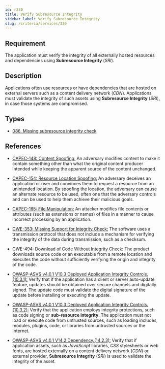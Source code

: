 ```yaml
---
id: r330
title: Verify Subresource Integrity
sidebar_label: Verify Subresource Integrity
slug: /criteria/services/330
---
```


## Requirement

The application must verify the integrity of all externally hosted resources
and dependencies using **Subresource Integrity** (*SRI*).

## Description

Applications often use resources or have dependencies that are hosted on
external servers such as a content delivery network (*CDN*).
Applications must validate the integrity of such assets using **Subresource
Integrity** (*SRI*),
in case those systems are compromised.

## Types

- [086. Missing subresource integrity check](/types/086)

## References

- [CAPEC-148: Content Spoofing:](http://capec.mitre.org/data/definitions/148.html)
An adversary modifies content to make it contain something other than what the
original content producer intended while keeping the apparent source of the
content unchanged.

- [CAPEC-154: Resource Location Spoofing:](http://capec.mitre.org/data/definitions/154.html)
An adversary deceives an application or user and convinces them to request a
resource from an unintended location.
By spoofing the location, the adversary can cause an alternate resource to be
used,
often one that the adversary controls and can be used to help them achieve
their malicious goals.

- [CAPEC-165: File Manipulation:](http://capec.mitre.org/data/definitions/165.html)
An attacker modifies file contents or attributes (such as extensions or names)
of files in a manner to cause incorrect processing by an application.

- [CWE-353: Missing Support for Integrity Check:](https://cwe.mitre.org/data/definitions/353.html)
The software uses a transmission protocol that does not include a mechanism for
verifying the integrity of the data during transmission, such as a checksum.

- [CWE-494: Download of Code Without Integrity Check:](https://cwe.mitre.org/data/definitions/494.html)
The product downloads source code or an executable from a remote location and
executes the code without sufficiently verifying the origin and integrity of
the code.

- [OWASP-ASVS v4.0.1 V10.3 Deployed Application Integrity Controls.(10.3.1):](https://owasp.org/www-project-application-security-verification-standard/)
Verify that if the application has a client or server auto-update feature,
updates should be obtained over secure channels and digitally signed.
The update code must validate the digital signature of the update before
installing or executing the update.

- [OWASP-ASVS v4.0.1 V10.3 Deployed Application Integrity Controls.(10.3.2):](https://owasp.org/www-project-application-security-verification-standard/)
Verify that the application employs integrity protections,
such as code signing or **sub-resource integrity**.
The application must not load or execute code from untrusted sources,
such as loading includes, modules, plugins, code, or libraries from untrusted
sources or the Internet.

- [OWASP-ASVS v4.0.1 V14.2 Dependency.(14.2.3):](https://owasp.org/www-project-application-security-verification-standard/)
Verify that if application assets, such as *JavaScript* libraries, *CSS*
stylesheets or web fonts, are hosted externally on a content delivery
network (*CDN*) or external provider,
**Subresource Integrity** (*SRI*) is used to validate the integrity of the
asset.
